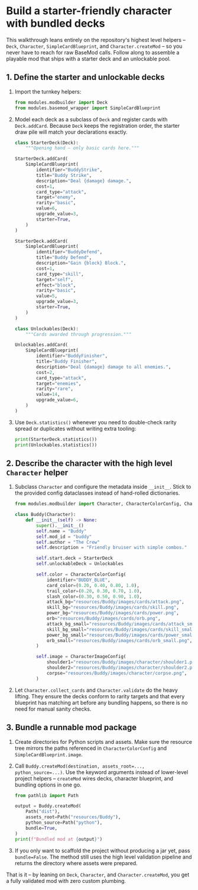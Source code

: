 # Build a starter-friendly character with bundled decks

This walkthrough leans entirely on the repository's highest level helpers – `Deck`, `Character`, `SimpleCardBlueprint`, and `Character.createMod` – so you never have to reach for raw BaseMod calls. Follow along to assemble a playable mod that ships with a starter deck and an unlockable pool.

## 1. Define the starter and unlockable decks

1. Import the turnkey helpers:

   ```python
   from modules.modbuilder import Deck
   from modules.basemod_wrapper import SimpleCardBlueprint
   ```

2. Model each deck as a subclass of `Deck` and register cards with `Deck.addCard`. Because `Deck` keeps the registration order, the starter draw pile will match your declarations exactly.

   ```python
   class StarterDeck(Deck):
       """Opening hand – only basic cards here."""

   StarterDeck.addCard(
       SimpleCardBlueprint(
           identifier="BuddyStrike",
           title="Buddy Strike",
           description="Deal {damage} damage.",
           cost=1,
           card_type="attack",
           target="enemy",
           rarity="basic",
           value=6,
           upgrade_value=3,
           starter=True,
       )
   )

   StarterDeck.addCard(
       SimpleCardBlueprint(
           identifier="BuddyDefend",
           title="Buddy Defend",
           description="Gain {block} Block.",
           cost=1,
           card_type="skill",
           target="self",
           effect="block",
           rarity="basic",
           value=5,
           upgrade_value=3,
           starter=True,
       )
   )

   class Unlockables(Deck):
       """Cards awarded through progression."""

   Unlockables.addCard(
       SimpleCardBlueprint(
           identifier="BuddyFinisher",
           title="Buddy Finisher",
           description="Deal {damage} damage to all enemies.",
           cost=2,
           card_type="attack",
           target="enemies",
           rarity="rare",
           value=14,
           upgrade_value=6,
       )
   )
   ```

3. Use `Deck.statistics()` whenever you need to double-check rarity spread or duplicates without writing extra tooling:

   ```python
   print(StarterDeck.statistics())
   print(Unlockables.statistics())
   ```

## 2. Describe the character with the high level `Character` helper

1. Subclass `Character` and configure the metadata inside `__init__`. Stick to the provided config dataclasses instead of hand-rolled dictionaries.

   ```python
   from modules.modbuilder import Character, CharacterColorConfig, CharacterImageConfig

   class Buddy(Character):
       def __init__(self) -> None:
           super().__init__()
           self.name = "Buddy"
           self.mod_id = "buddy"
           self.author = "The Crew"
           self.description = "Friendly bruiser with simple combos."

           self.start.deck = StarterDeck
           self.unlockableDeck = Unlockables

           self.color = CharacterColorConfig(
               identifier="BUDDY_BLUE",
               card_color=(0.20, 0.40, 0.80, 1.0),
               trail_color=(0.20, 0.30, 0.70, 1.0),
               slash_color=(0.30, 0.50, 0.90, 1.0),
               attack_bg="resources/Buddy/images/cards/attack.png",
               skill_bg="resources/Buddy/images/cards/skill.png",
               power_bg="resources/Buddy/images/cards/power.png",
               orb="resources/Buddy/images/cards/orb.png",
               attack_bg_small="resources/Buddy/images/cards/attack_small.png",
               skill_bg_small="resources/Buddy/images/cards/skill_small.png",
               power_bg_small="resources/Buddy/images/cards/power_small.png",
               orb_small="resources/Buddy/images/cards/orb_small.png",
           )

           self.image = CharacterImageConfig(
               shoulder1="resources/Buddy/images/character/shoulder1.png",
               shoulder2="resources/Buddy/images/character/shoulder2.png",
               corpse="resources/Buddy/images/character/corpse.png",
           )
   ```

2. Let `Character.collect_cards` and `Character.validate` do the heavy lifting. They ensure the decks conform to rarity targets and that every blueprint has matching art before any bundling happens, so there is no need for manual sanity checks.

## 3. Bundle a runnable mod package

1. Create directories for Python scripts and assets. Make sure the resource tree mirrors the paths referenced in `CharacterColorConfig` and `SimpleCardBlueprint.image`.
2. Call `Buddy.createMod(destination, assets_root=..., python_source=...)`. Use the keyword arguments instead of lower-level project helpers – `createMod` wires decks, character blueprint, and bundling options in one go.

   ```python
   from pathlib import Path

   output = Buddy.createMod(
       Path("dist"),
       assets_root=Path("resources/Buddy"),
       python_source=Path("python"),
       bundle=True,
   )
   print(f"Bundled mod at {output}")
   ```

3. If you only want to scaffold the project without producing a jar yet, pass `bundle=False`. The method still uses the high level validation pipeline and returns the directory where assets were prepared.

That is it – by leaning on `Deck`, `Character`, and `Character.createMod`, you get a fully validated mod with zero custom plumbing.
